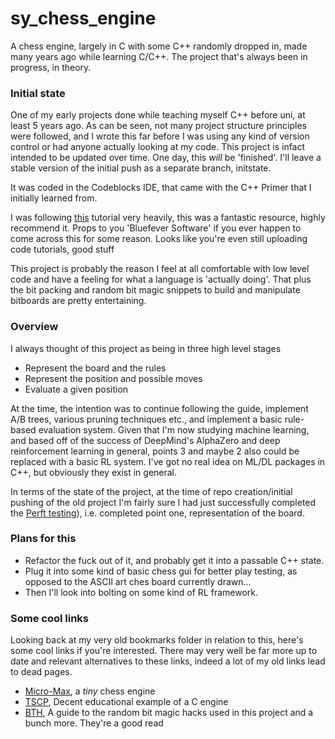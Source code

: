 # sy_chess_engine
A chess engine, largely in C with some C++ randomly dropped in, made many years ago while learning C/C++. The project that's always been in progress, in theory. 

### Initial state

One of my early projects done while teaching myself C++ before uni, at least 5 years ago. As can be seen, not many project structure principles were followed, and I wrote this far before I was using any kind of version control or had anyone actually looking at my code. This project is infact intended to be updated over time. One day, this *will* be 'finished'. I'll leave a stable version of the initial push as a separate branch, initstate. 

It was coded in the Codeblocks IDE, that came with the C++ Primer that I initially learned from.

I was following [this](https://www.youtube.com/playlist?list=PLZ1QII7yudbc-Ky058TEaOstZHVbT-2hg) tutorial very heavily, this was a fantastic resource, highly recommend it. Props to you 'Bluefever Software' if you ever happen to come across this for some reason. Looks like you're even still uploading code tutorials, good stuff

This project is probably the reason I feel at all comfortable with low level code and have a feeling for what a language is 'actually doing'. That plus the bit packing and random bit magic snippets to build and manipulate bitboards are pretty entertaining. 

### Overview

I always thought of this project as being in three high level stages

* Represent the board and the rules
* Represent the position and possible moves
* Evaluate a given position

At the time, the intention was to continue following the guide, implement A/B trees, various pruning techniques etc., and implement a basic rule-based evaluation system. Given that I'm now studying machine learning, and based off of the success of DeepMind's AlphaZero and deep reinforcement learning in general, points 3 and maybe 2 also could be replaced with a basic RL system. I've got no real idea on ML/DL packages in C++, but obviously they exist in general. 

In terms of the state of the project, at the time of repo creation/initial pushing of the old project I'm fairly sure I had just successfully completed the [Perft testing](https://www.youtube.com/watch?v=ioaPTMKU3zg&list=PLZ1QII7yudbc-Ky058TEaOstZHVbT-2hg&index=44&t=0s)), i.e. completed point one, representation of the board. 

### Plans for this 

* Refactor the fuck out of it, and probably get it into a passable C++ state.
* Plug it into some kind of basic chess gui for better play testing, as opposed to the ASCII art ches board currently drawn...
* Then I'll look into bolting on some kind of RL framework. 


### Some cool links

Looking back at my very old bookmarks folder in relation to this, here's some cool links if you're interested. There may very well be far more up to date and relevant alternatives to these links, indeed a lot of my old links lead to dead pages. 

* [Micro-Max](http://home.hccnet.nl/h.g.muller/max-src2.html), a *tiny* chess engine
* [TSCP](http://tckerrigan.com/Chess/TSCP/), Decent educational example of a C engine
* [BTH](http://graphics.stanford.edu/~seander/bithacks.html#IntegerLogObvious), A guide to the random bit magic hacks used in this project and a bunch more. They're a good read
